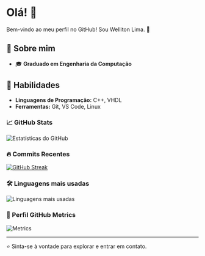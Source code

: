 <!--
## Hi there 👋


**Welliton-Lima/Welliton-Lima** is a ✨ _special_ ✨ repository because its `README.md` (this file) appears on your GitHub profile.

Here are some ideas to get you started:

- 🔭 I’m currently working on ...
- 🌱 I’m currently learning ...
- 👯 I’m looking to collaborate on ...
- 🤔 I’m looking for help with ...
- 💬 Ask me about ...
- 📫 How to reach me: ...
- 😄 Pronouns: ...
- ⚡ Fun fact: ...
-->
# Olá! 👋  
Bem-vindo ao meu perfil no GitHub! Sou Welliton Lima. 🚀  

## 🌟 Sobre mim  
- 🎓 **Graduado em Engenharia da Computação**  

## 🔧 Habilidades  
- **Linguagens de Programação:** C++, VHDL 
- **Ferramentas:** Git, VS Code, Linux  

### 📈 GitHub Stats
![Estatísticas do GitHub](https://github-readme-stats.vercel.app/api?username=Welliton-Lima&show_icons=true&theme=dracula)

### 🔥 Commits Recentes
[![GitHub Streak](https://streak-stats.demolab.com?user=Welliton-Lima&theme=dracula)](https://git.io/streak-stats)

### 🛠️ Linguagens mais usadas
![Linguagens mais usadas](https://github-readme-stats.vercel.app/api/top-langs/?username=Welliton-Lima&layout=compact&langs_count=8&theme=dracula)

### 🚀 Perfil GitHub Metrics
![Metrics](https://metrics.lecoq.io/Welliton-Lima)



---
⭐ Sinta-se à vontade para explorar e entrar em contato.  

